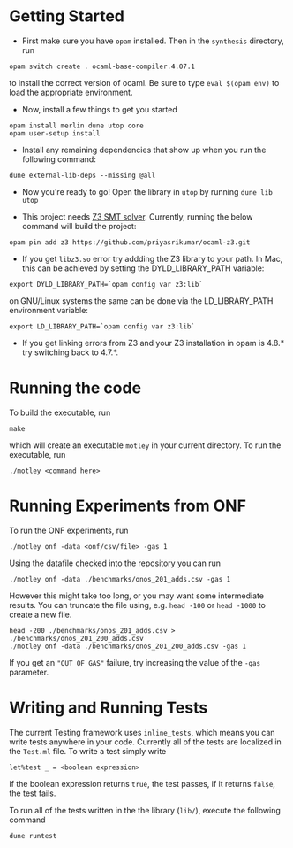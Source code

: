 # Getting Started

+ First make sure you have `opam` installed. Then in the `synthesis` directory, run

```
opam switch create . ocaml-base-compiler.4.07.1
```

to install the correct version of ocaml. Be sure to type `eval $(opam
env)` to load the appropriate environment.

+ Now, install a few things to get you started

```
opam install merlin dune utop core
opam user-setup install
```

+ Install any remaining dependencies that show up when you run the following command:

```
dune external-lib-deps --missing @all
```

+ Now you're ready to go! Open the library in `utop` by running `dune lib utop`

+ This project needs [Z3 SMT solver](https://github.com/Z3Prover/z3).
  Currently, running the below command will build the project:

```
opam pin add z3 https://github.com/priyasrikumar/ocaml-z3.git
```

+ If you get `libz3.so` error try addding the Z3 library to  your path. In Mac, this can be achieved by setting the DYLD_LIBRARY_PATH variable:

```
export DYLD_LIBRARY_PATH=`opam config var z3:lib`
```

on GNU/Linux systems the same can be done via the LD_LIBRARY_PATH environment variable:

```
export LD_LIBRARY_PATH=`opam config var z3:lib`
```

+ If you get linking errors from Z3 and your Z3 installation in opam is 4.8.* try switching back to 4.7.*.

# Running the code

To build the executable, run

```
make
```

which will create an executable `motley` in your current directory. To run the executable, run

```
./motley <command here>
```


# Running Experiments from ONF

To run the ONF experiments, run

```
./motley onf -data <onf/csv/file> -gas 1
```

Using the datafile checked into the repository you can run

```
./motley onf -data ./benchmarks/onos_201_adds.csv -gas 1
```

However this might take too long, or you may want some intermediate
results. You can truncate the file using, e.g. `head -100` or `head -1000`
to create a new file.

```
head -200 ./benchmarks/onos_201_adds.csv > ./benchmarks/onos_201_200_adds.csv
./motley onf -data ./benchmarks/onos_201_200_adds.csv -gas 1
```

If you get an `"OUT OF GAS"` failure, try increasing the value of the
`-gas` parameter.


# Writing and Running Tests

The current Testing framework uses `inline_tests`, which means you can write tests anywhere in your code. Currently all of the tests are localized in the `Test.ml` file. To write a test simply write

```
let%test _ = <boolean expression>
```
if the boolean expression returns `true`, the test passes, if it returns `false`, the test fails.

To run all of the tests written in the the library (`lib/`),  execute the following command

```
dune runtest
```
